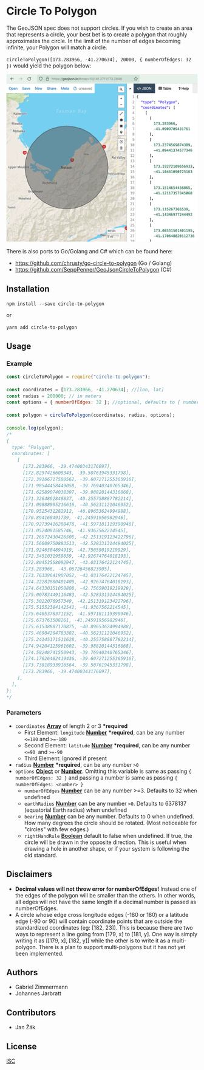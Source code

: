 # Circle To Polygon

The GeoJSON spec does not support circles. If you wish to create an area that represents a circle, your best bet is to create a polygon that roughly approximates the circle. In the limit of the number of edges becoming infinite, your Polygon will match a circle.

`circleToPolygon([173.283966, -41.270634], 20000, { numberOfEdges: 32 })` would yield the polygon below:

![Example of a polygon with 20000 meter radius, 32 edges and center in 173.283966,-41.270634 (lon,lat)](example.png "Example circle (20km radius with 32 edges)")

There is also ports to Go/Golang and C# which can be found here:
* https://github.com/chrusty/go-circle-to-polygon (Go / Golang)
* https://github.com/SeppPenner/GeoJsonCircleToPolygon (C#)

## Installation

`npm install --save circle-to-polygon`

or

`yarn add circle-to-polygon`

## Usage

### Example

```javascript
const circleToPolygon = require("circle-to-polygon");

const coordinates = [173.283966, -41.270634]; //[lon, lat]
const radius = 200000; // in meters
const options = { numberOfEdges: 32 }; //optional, defaults to { numberOfEdges: 32 }

const polygon = circleToPolygon(coordinates, radius, options);

console.log(polygon);
/*
{
  type: "Polygon",
  coordinates: [
    [
      [173.283966, -39.47400343176097],
      [172.8297426608343, -39.50761945331798],
      [172.39166717580562, -39.607271255365916],
      [171.98544458449058, -39.76940340765346],
      [171.62589074038397, -39.98820144316868],
      [171.3264802848837, -40.255758887782214],
      [171.09888995216616, -40.56231121046952],
      [170.9525431282912, -40.89653624994988],
      [170.894168491739, -41.24591956982946],
      [170.92739416288478, -41.597181119390946],
      [171.0524081585746, -41.9367562214545],
      [171.26572430426506, -42.251319123422796],
      [171.56009750883513, -42.528331314494025],
      [171.9246304894919, -42.75659019219929],
      [172.3451031959859, -42.92674764018193],
      [172.80453558092947, -43.03176422124745],
      [173.283966, -43.06726456823905],
      [173.76339641907052, -43.03176422124745],
      [174.22282880401409, -42.92674764018193],
      [174.64330151050808, -42.75659019219929],
      [175.00783449116483, -42.528331314494025],
      [175.3022076957349, -42.251319123422796],
      [175.51552384142542, -41.9367562214545],
      [175.6405378371152, -41.597181119390946],
      [175.673763508261, -41.24591956982946],
      [175.61538887170875, -40.89653624994988],
      [175.46904204783382, -40.56231121046952],
      [175.24145171511628, -40.255758887782214],
      [174.94204125961602, -39.98820144316868],
      [174.58248741550943, -39.76940340765346],
      [174.17626482419436, -39.607271255365916],
      [173.73818933916564, -39.50761945331798],
      [173.283966, -39.47400343176097],
    ],
  ],
};
*/
```

### Parameters

- `coordinates` **[Array][arraydef]** of length 2 or 3 **\*required**
  - First Element: `longitude` **[Number][numberdef]** **\*required**, can be any number `<=180` and `>=-180`
  - Second Element: `latitude` **[Number][numberdef]** **\*required**, can be any number `<=90 `and `>=-90`
  - Third Element: Ignored if present
- `radius` **[Number][numberdef]** **\*required**, can be any number `>0`
- `options` **[Object][objectdef]** or **[Number][numberdef]**. Omitting this variable is same as passing `{ numberOfEdges: 32 }` and passing a number is same as passing `{ numberOfEdges: <number> }`
  - `numberOfEdges` **[Number][numberdef]** can be any number >=3. Defaults to 32 when undefined
  - `earthRadius` **[Number][numberdef]** can be any number `>0`. Defaults to 6378137 (equatorial Earth radius) when undefined
  - `bearing` **[Number][numberdef]** can be any number. Defaults to 0 when undefined. How many degrees the circle should be rotated. (Most noticeable for "circles" with few edges.)
  - `rightHandRule` **[Boolean][booldef]** default to false when undefined. If true, the circle will be drawn in the opposite direction. This is useful when drawing a hole in another shape, or if your system is following the old standard.

## Disclaimers

- **Decimal values will not throw error for numberOfEdges!** Instead one of the edges of the polygon will be smaller than the others. In other words, all edges will not have the same length if a decimal number is passed as numberOfEdges.
- A circle whose edge cross longitude edges (-180 or 180) or a latitude edge (-90 or 90) will contain coordinate points that are outside the standardized coordinates (eg: [182, 23]). This is because there are two ways to represent a line going from [179, x] to [181, y]. One way is simply writing it as [[179, x], [182, y]] while the other is to write it as a multi-polygon. There is a plan to support multi-polygons but it has not yet been implemented.

## Authors

- Gabriel Zimmermann
- Johannes Jarbratt

## Contributors

- Jan Žák

## License

[ISC](./LICENSE.txt)

[arraydef]: https://developer.mozilla.org/docs/Web/JavaScript/Reference/Global_Objects/Array
[booldef]: https://developer.mozilla.org/docs/Web/JavaScript/Reference/Global_Objects/Boolean
[numberdef]: https://developer.mozilla.org/docs/Web/JavaScript/Reference/Global_Objects/Number
[objectdef]: https://developer.mozilla.org/docs/Web/JavaScript/Reference/Global_Objects/Object
